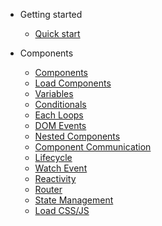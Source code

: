 - Getting started

  - [Quick start](quickstart.md)

- Components

  - [Components](component.md)
  - [Load Components](loadcomponent.md)
  - [Variables](variables.md)
  - [Conditionals](conditionals.md)
  - [Each Loops](loops.md)
  - [DOM Events](dom-events.md)
  - [Nested Components](nested-components.md)
  - [Component Communication](component-communication.md)
  - [Lifecycle](lifecycle.md)
  - [Watch Event](watch.md)
  - [Reactivity](reactivity.md)
  - [Router](router.md)
  - [State Management](state.md)
  - [Load CSS/JS](loadCSSJS.md)
